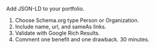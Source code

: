Add JSON-LD to your portfolio.
1. Choose Schema.org type Person or Organization.
2. Include name, url, and sameAs links.
3. Validate with Google Rich Results.
4. Comment one benefit and one drawback.
30 minutes. 